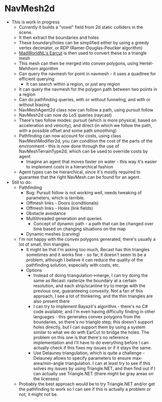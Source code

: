 # NavMesh2d

* This is work in progress
  * Currently it builds a "voxel" field from 2d static colliders in the scene.
  * It then extract the boundaries and holes
  * These boundary/holes can be simplified either by using a greedy vertex decimater, or RDP (Ramer-Douglas-Peucker algorithm)
  * [MadWorldNL's Earcut](https://github.com/MadWorldNL/EarCut) is then used to convert these to a triangle mesh
  * This mesh can then be merged into convex polygons, using Hertel-Mehlhorn algorithm
  * Can query the navmesh for point in navmesh - it uses a quadtree for efficient querying
    * It can search within a region, or just any region
  * It can query the navmesh for the polygon path between two points in a region
  * Can do pathfinding queries, with or without funneling, and with or without biasing
  * NavMeshAgent2d class now can follow a path, using pursuit follow
  * NavMesh2d can now do LoS queries (raycast)
  * There's two follow modes: pursuit (which is more physical, based on acceleration and velocity), and direct (in which we follow the path, with a possible offset and some path smoothing)
  * Pathfinding can now account for costs, using class NavMeshModifier2d, you can condition the cost of the parts of the environment - this is now done through the use of NavMeshTerrainType2d, which can be used to override costs by agent
    * Imagine an agent that moves faster on water - this way it's easier to implement costs in a hierarchical fashion
  * Agent types can be hierarchical, since it's mostly required to guarantee that the right NavMesh can be found for an agent.
* Still to do:
  * Pathfinding
    * Bug: Pursuit follow is not working well, needs tweaking of parameters, which is terrible.
    * Offmesh links - Doors (conditionals)
    * Offmesh links - Holes (link fields)
    * Obstacle avoidance
    * Multithreaded generation and queries
      * Concept of dynamic path - a path that can be changed over time based on changing situations on the map
    * Dynamic meshes (carving)
  * I'm not happy with the convex polygons generated, there's usually a lot of small, thin triangles.
    * It might be that I'm asking too much, Recast has thin triangles sometimes and it works fine - so far, it doesn't seem to be a problem, although I believe it can reduce the quality of the pathfinding solution, especially with costs, etc.
    * Options
      * Instead of doing triangulation->merge, I can try doing the same as Recast: rasterize the boundary at a certain resolution, and each strip/scanline try to merge with the previous one, guaranteeing convexity. Not a fan of this approach, I see a lot of thinkering, and the thin triangles are also present there
      * I can try to implement Bayazit's algorithm - there's no C# code available, and I'm even having difficulty finding in other languages - this generates convex polygons from the boundaries, so there's no triangle step; this doesn't support holes directly, but I can support them by using a system similar to what we do with EarCut to bridge the holes. The problem on this one is that there's no reference implementation and I'll have to do everything before I can actually check if this fixes my issues or if it stays the same.
      * Use Delauney triangulation, which is quite a challenge - Delauney allows to specify parameters to ensure max-area/min-angle triangulation. I can at least try to see if this solves my issues by using Triangle.NET, and then find out if I can actually use Triangle.NET (there might be gray areas on the licenses)
  * Probably the best approach would be to try Triangle.NET and/or get the pathfinding to work so I can see if this is actually a problem or not, it might not be.